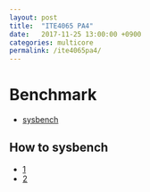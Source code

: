 ```yaml
---
layout: post
title:  "ITE4065 PA4"
date:   2017-11-25 13:00:00 +0900
categories: multicore
permalink: /ite4065pa4/
---
```


# Benchmark

- [sysbench](https://github.com/akopytov/sysbench)

## How to sysbench

- [1](https://mariadb.com/kb/en/library/sysbench-benchmark-setup/)
- [2](http://faq.hostway.co.kr/Linux_ETC/7162)
